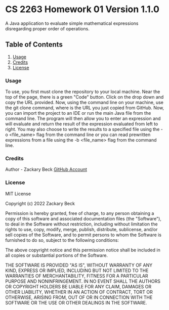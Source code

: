 # CS 2263 Homework 01 Version 1.1.0
A Java application to evaluate simple mathematical expressions disregarding proper order of operations.

## Table of Contents
1. [Usage](#usage)
2. [Credits](#credits)
3. [License](#license)

### Usage
To use, you first must clone the repository to your local machine. 
Near the top of the page, there is a green "Code" button. Click on the drop down and copy the URL provided. Now, using the command line on your machine, use the git clone <URL> command, where <URL> is the URL you just copied from GitHub. Now, you can import the project to an IDE or run the main Java file from the command line. The program will then allow you to enter an expression and will evaluate and return the result of the expression evaluated from left to right. You may also choose to write the results to a specified file using the -o <file_name> flag from the command line or you can read prewritten expressions from a file using the -b <file_name> flag from the command line.

### Credits
Author - Zackary Beck
[GitHub Account](https://github.com/beckzack)

### License
MIT License

Copyright (c) 2022 Zackary Beck

Permission is hereby granted, free of charge, to any person obtaining a copy
of this software and associated documentation files (the "Software"), to deal
in the Software without restriction, including without limitation the rights
to use, copy, modify, merge, publish, distribute, sublicense, and/or sell
copies of the Software, and to permit persons to whom the Software is
furnished to do so, subject to the following conditions:

The above copyright notice and this permission notice shall be included in all
copies or substantial portions of the Software.

THE SOFTWARE IS PROVIDED "AS IS", WITHOUT WARRANTY OF ANY KIND, EXPRESS OR
IMPLIED, INCLUDING BUT NOT LIMITED TO THE WARRANTIES OF MERCHANTABILITY,
FITNESS FOR A PARTICULAR PURPOSE AND NONINFRINGEMENT. IN NO EVENT SHALL THE
AUTHORS OR COPYRIGHT HOLDERS BE LIABLE FOR ANY CLAIM, DAMAGES OR OTHER
LIABILITY, WHETHER IN AN ACTION OF CONTRACT, TORT OR OTHERWISE, ARISING FROM,
OUT OF OR IN CONNECTION WITH THE SOFTWARE OR THE USE OR OTHER DEALINGS IN THE
SOFTWARE.